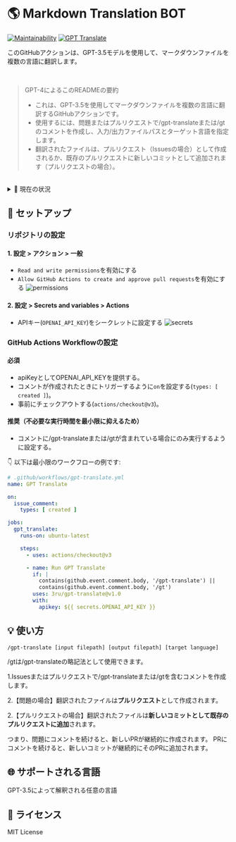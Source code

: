 # 🌎 Markdown Translation BOT
[![Maintainability](https://api.codeclimate.com/v1/badges/a13ea4f37913ba6ba570/maintainability)](https://codeclimate.com/github/3ru/gpt-translate/maintainability)
[![GPT Translate](https://github.com/3ru/gpt-translate/actions/workflows/gpt-translate.yml/badge.svg)](https://github.com/3ru/gpt-translate/actions/workflows/gpt-translate.yml)

このGitHubアクションは、GPT-3.5モデルを使用して、マークダウンファイルを複数の言語に翻訳します。

<br/>

> GPT-4によるこのREADMEの要約
> - これは、GPT-3.5を使用してマークダウンファイルを複数の言語に翻訳するGitHubアクションです。
> - 使用するには、問題またはプルリクエストで/gpt-translateまたは/gtのコメントを作成し、入力/出力ファイルパスとターゲット言語を指定します。
> - 翻訳されたファイルは、プルリクエスト（Issuesの場合）として作成されるか、既存のプルリクエストに新しいコミットとして追加されます（プルリクエストの場合）。

<br/>

<details><summary>🧐 現在の状況</summary>
<p>

- このアクションは、単一のマークダウンファイルの翻訳のみをサポートしています。

- コマンドは、リポジトリに書き込み権限を持つ個人によってのみ実行できます。

これらの制限により、信頼できないパーティーによるAPIの乱用を防止しています。

将来的には、ディレクトリごとの翻訳や複数の選択機能を実装することを検討しています。
</p>
</details> 

## 🔧 セットアップ

### リポジトリの設定

#### 1. 設定 > アクション > 一般

- `Read and write permissions`を有効にする
- `Allow GitHub Actions to create and approve pull requests`を有効にする
  ![permissions](https://user-images.githubusercontent.com/69892552/228692074-d8d009a8-9272-4023-97b1-3cbc637d5d84.jpg)

#### 2. 設定 > Secrets and variables > Actions

- APIキー(`OPENAI_API_KEY`)をシークレットに設定する
  ![secrets](https://user-images.githubusercontent.com/69892552/228692421-22d7db33-4e32-4f28-b166-45b4d3ce2b11.jpg)


### GitHub Actions Workflowの設定

#### 必須
- apiKeyとしてOPENAI_API_KEYを提供する。
- コメントが作成されたときにトリガーするように`on`を設定する(`types: [ created ]`)。
- 事前にチェックアウトする(`actions/checkout@v3`)。

#### 推奨（不必要な実行時間を最小限に抑えるため）
- コメントに/gpt-translateまたは/gtが含まれている場合にのみ実行するように設定する。

👇 以下は最小限のワークフローの例です:
```yaml
# .github/workflows/gpt-translate.yml
name: GPT Translate

on:
  issue_comment:
    types: [ created ]

jobs:
  gpt_translate:
    runs-on: ubuntu-latest

    steps:
      - uses: actions/checkout@v3

      - name: Run GPT Translate
        if: |
          contains(github.event.comment.body, '/gpt-translate') || 
          contains(github.event.comment.body, '/gt')
        uses: 3ru/gpt-translate@v1.0
        with:
          apikey: ${{ secrets.OPENAI_API_KEY }}
```


## 💡 使い方

```
/gpt-translate [input filepath] [output filepath] [target language] 
```
/gtは/gpt-translateの略記法として使用できます。

1.Issuesまたはプルリクエストで/gpt-translateまたは/gtを含むコメントを作成します。

2.【問題の場合】翻訳されたファイルは**プルリクエスト**として作成されます。

2.【プルリクエストの場合】翻訳されたファイルは**新しいコミットとして既存のプルリクエストに追加**されます。

つまり、問題にコメントを続けると、新しいPRが継続的に作成されます。
PRにコメントを続けると、新しいコミットが継続的にそのPRに追加されます。

## 🌐 サポートされる言語
GPT-3.5によって解釈される任意の言語

## 📃 ライセンス
MIT License